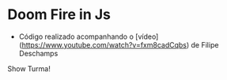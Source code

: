 # Doom Fire in Js

- Código realizado acompanhando o [vídeo] (https://www.youtube.com/watch?v=fxm8cadCqbs) de Filipe Deschamps

Show Turma!
